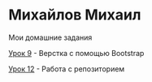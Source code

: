 

# Михайлов Михаил
Мои домашние задания


[Урок 9](https://mikhailrst.github.io/Lessen_9/ "Описание") - Верстка с помощью Bootstrap


[Урок 12](https://mikhailrst.github.io/Lessen/ "Моя готовая домашка") - Работа с репозиторием
